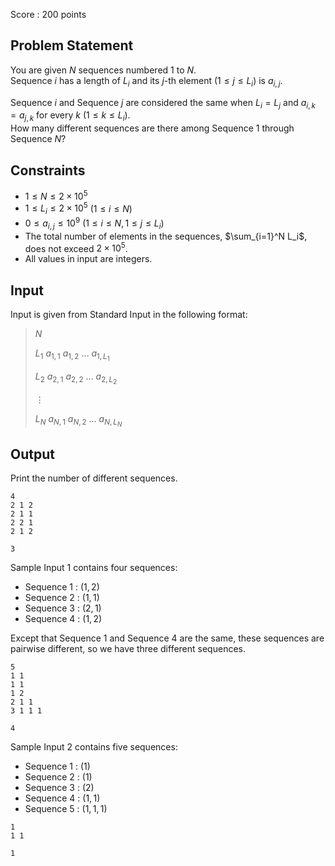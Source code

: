 Score : $200$ points

## Problem Statement

You are given $N$ sequences numbered $1$ to $N$.<br>
Sequence $i$ has a length of $L_i$ and its $j$-th element $(1 \leq j \leq L_i)$ is $a_{i,j}$.

Sequence $i$ and Sequence $j$ are considered the same when $L_i = L_j$ and $a_{i,k} = a_{j,k}$ for every $k$ $(1 \leq k \leq L_i)$.<br>
How many different sequences are there among Sequence $1$ through Sequence $N$?

## Constraints

- $1 \leq N \leq 2 \times 10^5$
- $1 \leq L_i \leq 2 \times 10^5$ $(1 \leq i \leq N)$
- $0 \leq a_{i,j} \leq 10^{9}$ $(1 \leq i \leq N, 1 \leq j \leq L_i)$
- The total number of elements in the sequences, $\sum_{i=1}^N L_i$, does not exceed $2 \times 10^5$.
- All values in input are integers.

## Input

Input is given from Standard Input in the following format:

> $N$
> 
> $L_1$ $a_{1,1}$ $a_{1,2}$ $\dots$ $a_{1,L_1}$
> 
> $L_2$ $a_{2,1}$ $a_{2,2}$ $\dots$ $a_{2,L_2}$
> 
> $\vdots$
> 
> $L_N$ $a_{N,1}$ $a_{N,2}$ $\dots$ $a_{N,L_N}$

## Output

Print the number of different sequences.

```input1
4
2 1 2
2 1 1
2 2 1
2 1 2
```

```output1
3
```

Sample Input $1$ contains four sequences:

- Sequence $1$ : $(1, 2)$
- Sequence $2$ : $(1, 1)$
- Sequence $3$ : $(2, 1)$
- Sequence $4$ : $(1, 2)$

Except that Sequence $1$ and Sequence $4$ are the same, these sequences are pairwise different, so we have three different sequences.

```input2
5
1 1
1 1
1 2
2 1 1
3 1 1 1
```

```output2
4
```

Sample Input $2$ contains five sequences:

- Sequence $1$ : $(1)$
- Sequence $2$ : $(1)$
- Sequence $3$ : $(2)$
- Sequence $4$ : $(1, 1)$
- Sequence $5$ : $(1, 1, 1)$

```input3
1
1 1
```

```output3
1
```